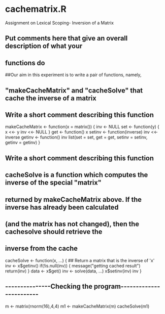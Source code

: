 # cachematrix.R
Assignment on Lexical Scoping- Inversion of a Matrix
## Put comments here that give an overall description of what your
## functions do
##Our aim in this experiment is to write a pair of functions, namely, 
## "makeCacheMatrix" and "cacheSolve" that cache the inverse of a matrix

## Write a short comment describing this function

makeCacheMatrix <- function(x = matrix()) {
inv <- NULL
set <- function(y) {
x <<- y
inv <<- NULL
}
get <- function() x
setinv <- function(inverse) inv <<- inverse
getinv <- function() inv
list(set = set, get = get, setinv = setinv, getinv = getinv)
}


## Write a short comment describing this function
## cacheSolve is a function which computes the inverse of the special "matrix"
## returned by makeCacheMatrix above. If the inverse has already been calculated 
## (and the matrix has not changed), then the cachesolve should retrieve the 
## inverse from the cache
cacheSolve <- function(x, ...) {
        ## Return a matrix that is the inverse of 'x'
inv <- x$getinv()
 if(!is.null(inv)) {
 message("getting cached result")
 return(inv)
 }
 data <- x$get()
 inv <- solve(data, ...)
 x$setinv(inv)
 inv
 }

## ---------------Checking the program------------------------
 m <- matrix(rnorm(16),4,4)
 m1 <- makeCacheMatrix(m)
 cacheSolve(m1)
